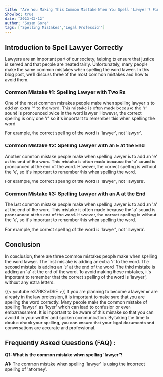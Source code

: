 ```yaml
---
title: "Are You Making This Common Mistake When You Spell 'Lawyer'? Find Out Now!"
ShowToc: true 
date: "2023-03-12"
author: "Susan Gore" 
tags: ["Spelling Mistakes","Legal Profession"]
---
```

## Introduction to Spell Lawyer Correctly 

Lawyers are an important part of our society, helping to ensure that justice is served and that people are treated fairly. Unfortunately, many people make the same common mistakes when spelling the word lawyer. In this blog post, we'll discuss three of the most common mistakes and how to avoid them. 

### Common Mistake #1: Spelling Lawyer with Two Rs 

One of the most common mistakes people make when spelling lawyer is to add an extra 'r' to the word. This mistake is often made because the 'r' sound is pronounced twice in the word lawyer. However, the correct spelling is only one 'r', so it's important to remember this when spelling the word. 

For example, the correct spelling of the word is 'lawyer', not 'lawyrr'. 

### Common Mistake #2: Spelling Lawyer with an E at the End 

Another common mistake people make when spelling lawyer is to add an 'e' at the end of the word. This mistake is often made because the 'e' sound is pronounced at the end of the word. However, the correct spelling is without the 'e', so it's important to remember this when spelling the word. 

For example, the correct spelling of the word is 'lawyer', not 'lawyere'. 

### Common Mistake #3: Spelling Lawyer with an A at the End 

The last common mistake people make when spelling lawyer is to add an 'a' at the end of the word. This mistake is often made because the 'a' sound is pronounced at the end of the word. However, the correct spelling is without the 'a', so it's important to remember this when spelling the word. 

For example, the correct spelling of the word is 'lawyer', not 'lawyera'. 

## Conclusion 

In conclusion, there are three common mistakes people make when spelling the word lawyer. The first mistake is adding an extra 'r' to the word. The second mistake is adding an 'e' at the end of the word. The third mistake is adding an 'a' at the end of the word. To avoid making these mistakes, it's important to remember that the correct spelling of the word is 'lawyer', without any extra letters.

{{< youtube eG7RK2viDhE >}} 
If you are planning to become a lawyer or are already in the law profession, it is important to make sure that you are spelling the word correctly. Many people make the common mistake of spelling 'lawyer' as 'loyer' which can lead to confusion or even embarrassment. It is important to be aware of this mistake so that you can avoid it in your written and spoken communication. By taking the time to double check your spelling, you can ensure that your legal documents and conversations are accurate and professional.

## Frequently Asked Questions (FAQ) :
**Q1: What is the common mistake when spelling 'lawyer'?**

**A1:** The common mistake when spelling 'lawyer' is using the incorrect spelling of 'attorney'.





